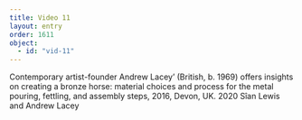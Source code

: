 ```yaml
---
title: Video 11
layout: entry
order: 1611
object:
  - id: "vid-11"
---
```


Contemporary artist-founder Andrew Lacey’ (British, b. 1969) offers insights on creating a bronze horse: material choices and process for the metal pouring, fettling, and assembly steps, 2016, Devon, UK. 2020 Sîan Lewis and Andrew Lacey

